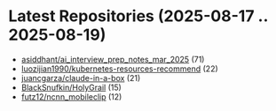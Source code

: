 # Latest Repositories (2025-08-17 .. 2025-08-19)

- [asiddhant/ai_interview_prep_notes_mar_2025](https://github.com/asiddhant/ai_interview_prep_notes_mar_2025) (71)
- [luozijian1990/kubernetes-resources-recommend](https://github.com/luozijian1990/kubernetes-resources-recommend) (22)
- [juancgarza/claude-in-a-box](https://github.com/juancgarza/claude-in-a-box) (21)
- [BlackSnufkin/HolyGrail](https://github.com/BlackSnufkin/HolyGrail) (15)
- [futz12/ncnn_mobileclip](https://github.com/futz12/ncnn_mobileclip) (12)
